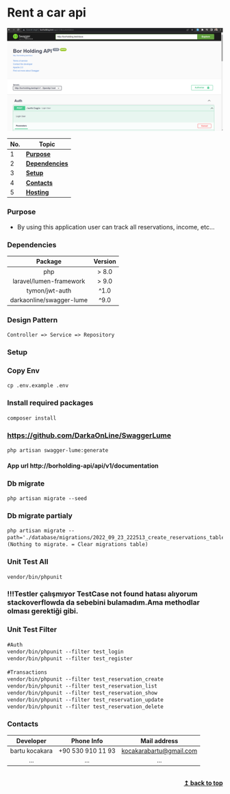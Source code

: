 # Rent a car api
  <img src="/api-swagger.png" alt="Alt text" title="Borholding Api Png" width="900">

| No. | Topic                   |
| --- | ------------------------|
| 1   | [**Purpose**](#Purpose) |
| 2   | [**Dependencies**](#Dependencies)|
| 3   | [**Setup**](#Setup)|
| 4   | [**Contacts**](#Contacts)|
| 5   | [**Hosting**](#Hosting)  |

### Purpose
- By using this application user can track all reservations, income, etc...

### Dependencies
| Package  | Version | 
| :------:|  :-----------:|
| php   | > 8.0 | 
| laravel/lumen-framework   | > 9.0 | 
| tymon/jwt-auth   | ^1.0  | 
| darkaonline/swagger-lume   | ^9.0 |

### Design Pattern
```
Controller => Service => Repository
```
### Setup

### Copy Env
```
cp .env.example .env
```
### Install required packages
```
composer install
```
### https://github.com/DarkaOnLine/SwaggerLume
```
php artisan swagger-lume:generate
```
#### App url http://borholding-api/api/v1/documentation

### Db migrate 
```
php artisan migrate --seed
```
### Db migrate partialy
```
php artisan migrate --path='./database/migrations/2022_09_23_222513_create_reservations_table.php' (Nothing to migrate. = Clear migrations table)
```
### Unit Test All
```
vendor/bin/phpunit
```
### !!!Testler çalışmıyor TestCase not found hatası alıyorum stackoverflowda da sebebini bulamadım.Ama methodlar olması gerektiği gibi. 
### Unit Test Filter
```
#Auth
vendor/bin/phpunit --filter test_login
vendor/bin/phpunit --filter test_register

#Transactions
vendor/bin/phpunit --filter test_reservation_create
vendor/bin/phpunit --filter test_reservation_list
vendor/bin/phpunit --filter test_reservation_show
vendor/bin/phpunit --filter test_reservation_update
vendor/bin/phpunit --filter test_reservation_delete
```

### Contacts
| Developer  | Phone Info |  Mail address |
| :------:|  :-----------:| :-----------:|
| bartu kocakara   | +90 530 910 11 93  | kocakarabartu@gmail.com | 
| ...   | ... | ... |

<br/>
<div align="right">
    <b><a href="#">↥ back to top</a></b>
</div>
<br/>
